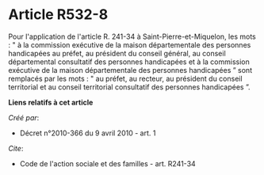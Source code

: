 # Article R532-8

Pour l'application de l'article R. 241-34 à Saint-Pierre-et-Miquelon, les mots : " à la commission exécutive de la maison
départementale des personnes handicapées au préfet, au président du conseil général, au conseil départemental consultatif des
personnes handicapées et à la commission exécutive de la maison départementale des personnes handicapées ” sont remplacés par
les mots : " au préfet, au recteur, au président du conseil territorial et au conseil territorial consultatif des personnes
handicapées ”.

**Liens relatifs à cet article**

_Créé par_:

  - Décret n°2010-366 du 9 avril 2010 - art. 1

_Cite_:

  - Code de l'action sociale et des familles - art. R241-34
